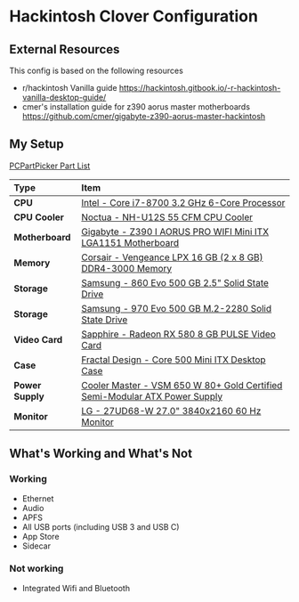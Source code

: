 # Hackintosh Clover Configuration

## External Resources
This config is based on the following resources

- r/hackintosh Vanilla guide https://hackintosh.gitbook.io/-r-hackintosh-vanilla-desktop-guide/
- cmer's installation guide for z390 aorus master motherboards https://github.com/cmer/gigabyte-z390-aorus-master-hackintosh

## My Setup

[PCPartPicker Part List](https://pcpartpicker.com/list/xzgjxG)

Type|Item
:----|:----
**CPU** | [Intel - Core i7-8700 3.2 GHz 6-Core Processor](https://pcpartpicker.com/product/C9hj4D/intel-core-i7-8700-32ghz-6-core-processor-bx80684i78700)
**CPU Cooler** | [Noctua - NH-U12S 55 CFM CPU Cooler](https://pcpartpicker.com/product/wjmLrH/noctua-cpu-cooler-nhu12s)
**Motherboard** | [Gigabyte - Z390 I AORUS PRO WIFI Mini ITX LGA1151 Motherboard](https://pcpartpicker.com/product/L9YLrH/gigabyte-z390-i-aorus-pro-wifi-mini-itx-lga1151-motherboard-z390-i-aorus-pro-wifi)
**Memory** | [Corsair - Vengeance LPX 16 GB (2 x 8 GB) DDR4-3000 Memory](https://pcpartpicker.com/product/MYH48d/corsair-memory-cmk16gx4m2b3000c15)
**Storage** | [Samsung - 860 Evo 500 GB 2.5" Solid State Drive](https://pcpartpicker.com/product/6yKcCJ/samsung-860-evo-500gb-25-solid-state-drive-mz-76e500bam)
**Storage** | [Samsung - 970 Evo 500 GB M.2-2280 Solid State Drive](https://pcpartpicker.com/product/P4ZFf7/samsung-970-evo-500gb-m2-2280-solid-state-drive-mz-v7e500bw)
**Video Card** | [Sapphire - Radeon RX 580 8 GB PULSE Video Card](https://pcpartpicker.com/product/y2DzK8/sapphire-radeon-rx-580-8gb-pulse-video-card-11265-05)
**Case** | [Fractal Design - Core 500 Mini ITX Desktop Case](https://pcpartpicker.com/product/LvnG3C/fractal-design-case-fdcacore500bk)
**Power Supply** | [Cooler Master - VSM 650 W 80+ Gold Certified Semi-Modular ATX Power Supply](https://pcpartpicker.com/product/LhR48d/cooler-master-power-supply-rs650amaag1) |-
**Monitor** | [LG - 27UD68-W 27.0" 3840x2160 60 Hz Monitor](https://pcpartpicker.com/product/JhkwrH/lg-monitor-27ud68w)

## What's Working and What's Not

### Working

- Ethernet
- Audio
- APFS
- All USB ports (including USB 3 and USB C)
- App Store
- Sidecar

### Not working

- Integrated Wifi and Bluetooth